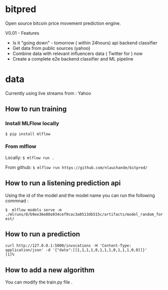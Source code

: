 # bitpred
Open source bitcoin price movement prediction engine.

V0.01 - Features
* Is it "going down" - tomorrow ( within 24hours) api backend classifier
* Get data from public sources (yahoo)
* Combine data with relevant influencers data ( Twitter for ) now
* Create a complete e2e backend classifier and ML pipeline

# data 
Currently using live streams from : Yahoo 

## How to run training

### Install MLFlow locally
`$ pip install mlflow`


### From mlflow 

Locally:
`$ mlflow run .`

From github:
`$ mlflow run https://github.com/nlauchande/bitpred/ `



## How to run a listening prediction api
Using the id of the model and the model name you can run the following commnad :

`$  mlflow models serve -m ./mlruns/0/b9ee36e80a934cef9cac3a0513db515c/artifacts/model_random_forest/ `


## How to run a prediction

`curl http://127.0.0.1:5000/invocations -H 'Content-Type: application/json' -d '{"data":[[1,1,1,1,0,1,1,1,0,1,1,1,0,0]]}'                                                                                                            
[1]%`



## How to add a new algorithm
You can modify the train.py file .


